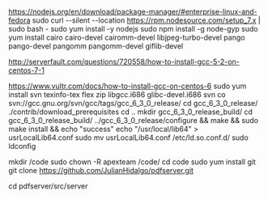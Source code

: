 https://nodejs.org/en/download/package-manager/#enterprise-linux-and-fedora
sudo curl --silent --location https://rpm.nodesource.com/setup_7.x | sudo bash -
sudo yum install -y nodejs
sudo npm install -g node-gyp
sudo yum install cairo cairo-devel cairomm-devel libjpeg-turbo-devel pango pango-devel pangomm pangomm-devel giflib-devel

http://serverfault.com/questions/720558/how-to-install-gcc-5-2-on-centos-7-1

https://www.vultr.com/docs/how-to-install-gcc-on-centos-6
sudo yum install svn texinfo-tex flex zip libgcc.i686 glibc-devel.i686
svn co svn://gcc.gnu.org/svn/gcc/tags/gcc_6_3_0_release/
cd gcc_6_3_0_release/
./contrib/download_prerequisites
cd ..
mkdir gcc_6_3_0_release_build/
cd gcc_6_3_0_release_build/
../gcc_6_3_0_release/configure && make && sudo make install && echo "success"
echo "/usr/local/lib64" > usrLocalLib64.conf
sudo mv usrLocalLib64.conf /etc/ld.so.conf.d/
sudo ldconfig

mkdir /code
sudo chown -R apexteam /code/
cd code
sudo yum install git
git clone https://github.com/JulianHidalgo/pdfserver.git


cd pdfserver/src/server
